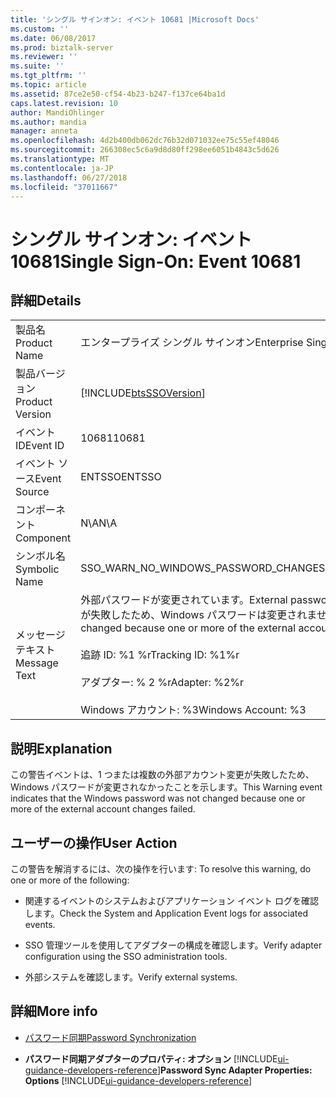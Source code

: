 ```yaml
---
title: 'シングル サインオン: イベント 10681 |Microsoft Docs'
ms.custom: ''
ms.date: 06/08/2017
ms.prod: biztalk-server
ms.reviewer: ''
ms.suite: ''
ms.tgt_pltfrm: ''
ms.topic: article
ms.assetid: 87ce2e50-cf54-4b23-b247-f137ce64ba1d
caps.latest.revision: 10
author: MandiOhlinger
ms.author: mandia
manager: anneta
ms.openlocfilehash: 4d2b400db062dc76b32d071032ee75c55ef48046
ms.sourcegitcommit: 266308ec5c6a9d8d80ff298ee6051b4843c5d626
ms.translationtype: MT
ms.contentlocale: ja-JP
ms.lasthandoff: 06/27/2018
ms.locfileid: "37011667"
---
```

# <a name="single-sign-on-event-10681"></a><span data-ttu-id="b8f7f-102">シングル サインオン: イベント 10681</span><span class="sxs-lookup"><span data-stu-id="b8f7f-102">Single Sign-On: Event 10681</span></span>
## <a name="details"></a><span data-ttu-id="b8f7f-103">詳細</span><span class="sxs-lookup"><span data-stu-id="b8f7f-103">Details</span></span>  

|                 |                                                                                                                                                                                                                      |
|-----------------|----------------------------------------------------------------------------------------------------------------------------------------------------------------------------------------------------------------------|
|  <span data-ttu-id="b8f7f-104">製品名</span><span class="sxs-lookup"><span data-stu-id="b8f7f-104">Product Name</span></span>   |                                                                                              <span data-ttu-id="b8f7f-105">エンタープライズ シングル サインオン</span><span class="sxs-lookup"><span data-stu-id="b8f7f-105">Enterprise Single Sign-On</span></span>                                                                                               |
| <span data-ttu-id="b8f7f-106">製品バージョン</span><span class="sxs-lookup"><span data-stu-id="b8f7f-106">Product Version</span></span> |                                                                              [!INCLUDE[btsSSOVersion](../includes/btsssoversion-md.md)]                                                                              |
|    <span data-ttu-id="b8f7f-107">イベント ID</span><span class="sxs-lookup"><span data-stu-id="b8f7f-107">Event ID</span></span>     |                                                                                                        <span data-ttu-id="b8f7f-108">10681</span><span class="sxs-lookup"><span data-stu-id="b8f7f-108">10681</span></span>                                                                                                         |
|  <span data-ttu-id="b8f7f-109">イベント ソース</span><span class="sxs-lookup"><span data-stu-id="b8f7f-109">Event Source</span></span>   |                                                                                                        <span data-ttu-id="b8f7f-110">ENTSSO</span><span class="sxs-lookup"><span data-stu-id="b8f7f-110">ENTSSO</span></span>                                                                                                        |
|    <span data-ttu-id="b8f7f-111">コンポーネント</span><span class="sxs-lookup"><span data-stu-id="b8f7f-111">Component</span></span>    |                                                                                                         <span data-ttu-id="b8f7f-112">N\A</span><span class="sxs-lookup"><span data-stu-id="b8f7f-112">N\A</span></span>                                                                                                          |
|  <span data-ttu-id="b8f7f-113">シンボル名</span><span class="sxs-lookup"><span data-stu-id="b8f7f-113">Symbolic Name</span></span>  |                                                                                         <span data-ttu-id="b8f7f-114">SSO_WARN_NO_WINDOWS_PASSWORD_CHANGE</span><span class="sxs-lookup"><span data-stu-id="b8f7f-114">SSO_WARN_NO_WINDOWS_PASSWORD_CHANGE</span></span>                                                                                          |
|  <span data-ttu-id="b8f7f-115">メッセージ テキスト</span><span class="sxs-lookup"><span data-stu-id="b8f7f-115">Message Text</span></span>   | <span data-ttu-id="b8f7f-116">外部パスワードが変更されています。</span><span class="sxs-lookup"><span data-stu-id="b8f7f-116">External password change.</span></span> <span data-ttu-id="b8f7f-117">1 つまたは複数の外部アカウント変更が失敗したため、Windows パスワードは変更されませんでした。%r</span><span class="sxs-lookup"><span data-stu-id="b8f7f-117">The Windows password was not changed because one or more of the external account changes failed.%r</span></span><br /><br /> <span data-ttu-id="b8f7f-118">追跡 ID: %1 %r</span><span class="sxs-lookup"><span data-stu-id="b8f7f-118">Tracking ID: %1%r</span></span><br /><br /> <span data-ttu-id="b8f7f-119">アダプター: % 2 %r</span><span class="sxs-lookup"><span data-stu-id="b8f7f-119">Adapter: %2%r</span></span><br /><br /> <span data-ttu-id="b8f7f-120">Windows アカウント: %3</span><span class="sxs-lookup"><span data-stu-id="b8f7f-120">Windows Account: %3</span></span> |

## <a name="explanation"></a><span data-ttu-id="b8f7f-121">説明</span><span class="sxs-lookup"><span data-stu-id="b8f7f-121">Explanation</span></span>  
 <span data-ttu-id="b8f7f-122">この警告イベントは、1 つまたは複数の外部アカウント変更が失敗したため、Windows パスワードが変更されなかったことを示します。</span><span class="sxs-lookup"><span data-stu-id="b8f7f-122">This Warning event indicates that the Windows password was not changed because one or more of the external account changes failed.</span></span>  

## <a name="user-action"></a><span data-ttu-id="b8f7f-123">ユーザーの操作</span><span class="sxs-lookup"><span data-stu-id="b8f7f-123">User Action</span></span>  
 <span data-ttu-id="b8f7f-124">この警告を解消するには、次の操作を行います: </span><span class="sxs-lookup"><span data-stu-id="b8f7f-124">To resolve this warning, do one or more of the following:</span></span>  

-   <span data-ttu-id="b8f7f-125">関連するイベントのシステムおよびアプリケーション イベント ログを確認します。</span><span class="sxs-lookup"><span data-stu-id="b8f7f-125">Check the System and Application Event logs for associated events.</span></span>  

-   <span data-ttu-id="b8f7f-126">SSO 管理ツールを使用してアダプターの構成を確認します。</span><span class="sxs-lookup"><span data-stu-id="b8f7f-126">Verify adapter configuration using the SSO administration tools.</span></span>  

-   <span data-ttu-id="b8f7f-127">外部システムを確認します。</span><span class="sxs-lookup"><span data-stu-id="b8f7f-127">Verify external systems.</span></span>  

## <a name="more-info"></a><span data-ttu-id="b8f7f-128">詳細</span><span class="sxs-lookup"><span data-stu-id="b8f7f-128">More info</span></span>

- [<span data-ttu-id="b8f7f-129">パスワード同期</span><span class="sxs-lookup"><span data-stu-id="b8f7f-129">Password Synchronization</span></span>](../core/password-synchronization2.md)  

- <span data-ttu-id="b8f7f-130">**パスワード同期アダプターのプロパティ: オプション** [!INCLUDE[ui-guidance-developers-reference](../includes/ui-guidance-developers-reference.md)]</span><span class="sxs-lookup"><span data-stu-id="b8f7f-130">**Password Sync Adapter Properties: Options** [!INCLUDE[ui-guidance-developers-reference](../includes/ui-guidance-developers-reference.md)]</span></span>
